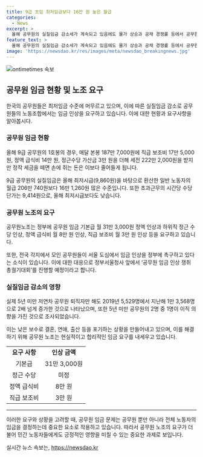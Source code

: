 ```yaml
---
title: 9급 초임 최저임금보다 16만 원 높은 월급
categories:
  - News
excerpt: >
  올해 공무원의 실질임금 감소세가 계속되고 있음에도 물가 상승과 공채 경쟁률 등에서 공무원 직업에 대한 선호도가 계속 낮아지고 있다. 이에 공무원노조는 정부에 공무원 임금 31만 3000원 인상 및 다양한 처우 개선을 요구하고 있으며, 이를 위해 공무원들이 서울 도심에서 임금 촉구 시위를 진행할 예정이다. 이에 따라 공무원들의 생존과 노후 안정을 위한 합리적인 요구로 인해 관심이 집중되고 있다.
feature_text: >
  올해 공무원의 실질임금 감소세가 계속되고 있음에도 물가 상승과 공채 경쟁률 등에서 공무원 직업에 대한 선호도가 계속 낮아지고 있다. 이에 공무원노조는 정부에 공무원 임금 31만 3000원 인상 및 다양한 처우 개선을 요구하고 있으며, 이를 위해 공무원들이 서울 도심에서 임금 촉구 시위를 진행할 예정이다. 이에 따라 공무원들의 생존과 노후 안정을 위한 합리적인 요구로 인해 관심이 집중되고 있다.
image: 'https://newsdao.kr/res/images/meta/newsdao_breakingnews.jpg'
---
```


<p><img src="https://newsdao.kr/res/images/meta/newsdao_breakingnews.jpg" alt="ontimetimes 속보" /></p>

<h2 data-ke-size="size26">공무원 임금 현황 및 노조 요구</h2>

<p data-ke-size="size16">한국의 공무원들은 최저임금 수준에 머무르고 있으며, 이에 따른 실질임금 감소로 공무원들의 노동조합에서는 임금 인상을 요구하고 있습니다. 이에 대한 현황과 요구사항을 알아봅시다.</p>

<h3><b>공무원 임금 현황</b></h3>

<p data-ke-size="size16">올해 9급 공무원의 1호봉의 경우, 매달 본봉 187만 7,000원에 직급 보조비 17만 5,000원, 정액 급식비 14만 원, 정근수당 가산금 3만 원을 더해 세전 222만 2,000원을 받지만 정작 세금을 떼면 손에 쥐는 돈은 이보다 줄어들게 됩니다.</p>

<p data-ke-size="size16">9급 공무원의 실질임금은 올해 최저시급(9,860원)을 바탕으로 환산한 일반 노동자의 월급 206만 740원보다 16만 1,260원 많은 수준입니다. 또한 초과근무의 시간당 수당 단가는 9,414원으로, 올해 최저시급보다도 낮습니다.</p>

<h3><b>공무원 노조의 요구</b></h3>

<p data-ke-size="size16">공무원노조는 정부에 공무원 임금 기본급 월 31만 3,000원 정액 인상과 하위직 정근 수당 인상, 정액 급식비 월 8만 원 인상, 직급 보조비 월 3만 원 인상 등을 요구하고 있습니다.</p>

<p data-ke-size="size16">또한, 전국 각지에서 모인 공무원들이 서울 도심에서 임금 인상을 정부에 촉구하고 있다는 소식이 있습니다. 이에 대한 대응으로 정부서울청사 앞에서 ‘공무원 임금 인상 쟁취 총궐기대회’를 진행할 예정이라고 합니다.</p>

<h3><b>실질임금 감소의 영향</b></h3>

<p data-ke-size="size16">실제 5년 미만 저연차 공무원 퇴직자만 해도 2019년 5,529명에서 지난해 1만 3,568명으로 2배 넘게 증가한 것으로 나타났으며, 또한 5년 미만 공무원의 2명 중 1명이 이직 의향을 가진 것으로 조사되었습니다.</p>

<p data-ke-size="size16">이는 낮은 보수로 결혼, 연애, 출산 등을 포기하는 상황을 만들어내고 있으며, 이를 해결하기 위해 공무원 노조는 현실적이고 합리적인 임금 요구를 내세우고 있습니다.</p>

<table>
  <tr>
    <td style="text-align: center; height: 17px;"><b>요구 사항</b></td>
    <td style="text-align: center; height: 17px;"><b>인상 금액</b></td>
  </tr>
  <tr>
    <td style="text-align: center; height: 17px;">기본급</td>
    <td style="text-align: center; height: 17px;">31만 3,000원</td>
  </tr>
  <tr>
    <td style="text-align: center; height: 17px;">정근 수당</td>
    <td style="text-align: center; height: 17px;">미정</td>
  </tr>
  <tr>
    <td style="text-align: center; height: 17px;">정액 급식비</td>
    <td style="text-align: center; height: 17px;">8만 원</td>
  </tr>
  <tr>
    <td style="text-align: center; height: 17px;">직급 보조비</td>
    <td style="text-align: center; height: 17px;">3만 원</td>
  </tr>
</table>

<hr>

<p data-ke-size="size16">이러한 요구와 상황을 고려할 때, 공무원 임금 문제는 공무원 뿐만 아니라 전체 노동자의 임금을 결정하는데 중요한 요소로 작용하고 있습니다. 따라서 공무원 노조의 요구가 더불어 민간 노동자들에게도 긍정적인 영향을 미칠 수 있는 중요한 과제로 보입니다.</p>
실시간 뉴스 속보는, <a href="https://newsdao.kr" rel="dofollow">https://newsdao.kr</a>


